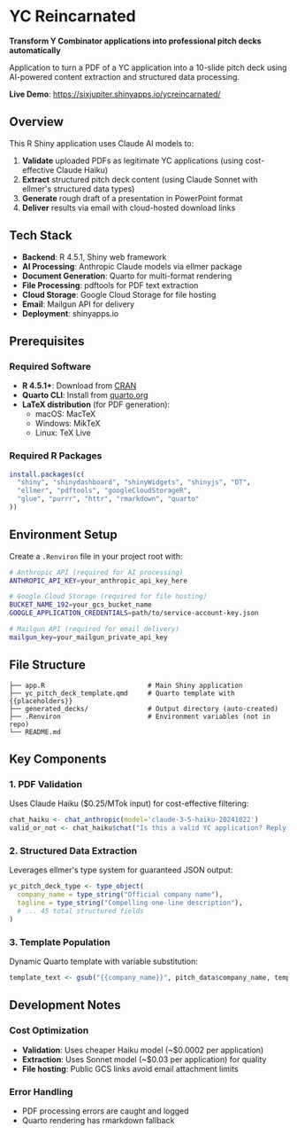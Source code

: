 # YC Reincarnated

**Transform Y Combinator applications into professional pitch decks automatically**

Application to turn a PDF of a YC application into a 10-slide pitch deck using AI-powered content extraction and structured data processing.

**Live Demo**: https://sixjupiter.shinyapps.io/ycreincarnated/

## Overview

This R Shiny application uses Claude AI models to:
1. **Validate** uploaded PDFs as legitimate YC applications (using cost-effective Claude Haiku)
2. **Extract** structured pitch deck content (using Claude Sonnet with ellmer's structured data types)
3. **Generate** rough draft of a presentation in PowerPoint format
4. **Deliver** results via email with cloud-hosted download links

## Tech Stack

- **Backend**: R 4.5.1, Shiny web framework
- **AI Processing**: Anthropic Claude models via ellmer package
- **Document Generation**: Quarto for multi-format rendering
- **File Processing**: pdftools for PDF text extraction
- **Cloud Storage**: Google Cloud Storage for file hosting
- **Email**: Mailgun API for delivery
- **Deployment**: shinyapps.io

## Prerequisites

### Required Software
- **R 4.5.1+**: Download from [CRAN](https://cran.r-project.org/)
- **Quarto CLI**: Install from [quarto.org](https://quarto.org/docs/get-started/)
- **LaTeX distribution** (for PDF generation): 
  - macOS: MacTeX
  - Windows: MikTeX
  - Linux: TeX Live

### Required R Packages
```r
install.packages(c(
  "shiny", "shinydashboard", "shinyWidgets", "shinyjs", "DT",
  "ellmer", "pdftools", "googleCloudStorageR", 
  "glue", "purrr", "httr", "rmarkdown", "quarto"
))
```

## Environment Setup

Create a `.Renviron` file in your project root with:

```bash
# Anthropic API (required for AI processing)
ANTHROPIC_API_KEY=your_anthropic_api_key_here

# Google Cloud Storage (required for file hosting)
BUCKET_NAME_192=your_gcs_bucket_name
GOOGLE_APPLICATION_CREDENTIALS=path/to/service-account-key.json

# Mailgun API (required for email delivery)
mailgun_key=your_mailgun_private_api_key
```

## File Structure

```
├── app.R                          # Main Shiny application
├── yc_pitch_deck_template.qmd     # Quarto template with {{placeholders}}
├── generated_decks/               # Output directory (auto-created)
├── .Renviron                      # Environment variables (not in repo)
└── README.md
```

## Key Components

### 1. PDF Validation
Uses Claude Haiku ($0.25/MTok input) for cost-effective filtering:
```r
chat_haiku <- chat_anthropic(model='claude-3-5-haiku-20241022')
valid_or_not <- chat_haiku$chat("Is this a valid YC application? Reply 1 or 0.")
```

### 2. Structured Data Extraction
Leverages ellmer's type system for guaranteed JSON output:
```r
yc_pitch_deck_type <- type_object(
  company_name = type_string("Official company name"),
  tagline = type_string("Compelling one-line description"),
  # ... 45 total structured fields
)
```

### 3. Template Population
Dynamic Quarto template with variable substitution:
```r
template_text <- gsub("{{company_name}}", pitch_data$company_name, template_text)
```

## Development Notes

### Cost Optimization
- **Validation**: Uses cheaper Haiku model (~$0.0002 per application)
- **Extraction**: Uses Sonnet model (~$0.03 per application) for quality
- **File hosting**: Public GCS links avoid email attachment limits

### Error Handling
- PDF processing errors are caught and logged
- Quarto rendering has rmarkdown fallback
